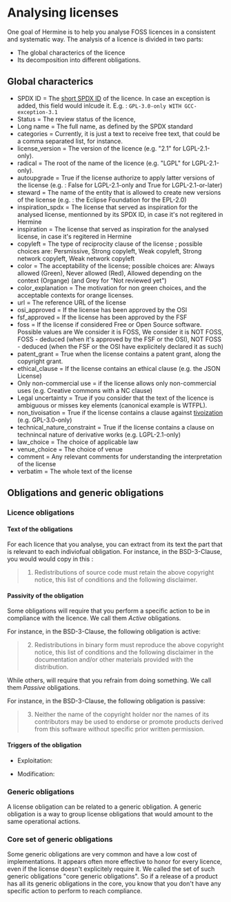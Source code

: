 <!---
SPDX-FileCopyrightText: Hermine team <hermine@inno3.fr>
SPDX-License-Identifier: CC-BY-4.0
-->

# Analysing licenses

One goal of Hermine is to help you analyse FOSS licences in a consistent and systematic way.
The analysis of a licence is divided in two parts:

- The global characterics of the licence
- Its decomposition into different obligations.

## Global characterics

- SPDX ID = The [short SPDX ID](https://spdx.dev/ids/) of the licence. In case an exception is added,
this field would inlcude it. E.g. : `GPL-3.0-only WITH GCC-exception-3.1`
- Status = The review status of the licence,
- Long name = The full name, as defined by the SPDX standard
- categories = Currently, it is just a text to receive free text, that could be a comma separated list, for instance.
- license_version = The version of the licence (e.g. "2.1" for LGPL-2.1-only). 
- radical = The root of the name of the licence (e.g. "LGPL" for LGPL-2.1-only).
- autoupgrade = True if the license authorize to apply latter versions of the license (e.g. : False for LGPL-2.1-only and True for LGPL-2.1-or-later) 
- steward = The name of the entity that is allowed to create new versions of the license (e.g. : the Eclipse Foundation for the EPL-2.0)
- inspiration_spdx = The license that served as inspiration for the analysed license, mentionned by its SPDX ID, in case it's not regitered in Hermine   
- inspiration = The license that served as inspiration for the analysed license, in case it's regitered in Hermine
- copyleft = The type of reciprocity clause of the license ; possible choices are: Persmissive, Strong copyleft, Weak copyleft, Strong network copyleft, Weak network copyleft  
- color = The acceptability of the license;  possible choices are: Always allowed (Green), Never allowed (Red), Allowed depending on the context (Organge) (and Grey for "Not reviewed yet")
- color_explanation = The motivation for non green choices, and the acceptable contexts for orange licenses. 
- url = The reference URL of the license
- osi_approved = If the license has been approved by the OSI
- fsf_approved = If the license has been approved by the FSF
- foss = If the license if considered Free or Open Source software. Possible values are We consider it is FOSS, We consider it is NOT FOSS, FOSS - deduced (when it's approved by the FSF or the OSI), NOT FOSS - deduced (when the FSF or the OSI have explicitely declared it as such)  
- patent_grant = True when the license contains a patent grant, along the copyright grant.
- ethical_clause = If the license contains an ethical clause (e.g. the JSON License)
- Only non-commercial use = if the license allows only non-commercial uses (e.g. Creative commons with a NC clause) 
- Legal uncertainty = True if you consider that the text of the licence is ambiguous or misses key elements (canonical example is WTFPL).
- non_tivoisation = True if the license contains a clause against [tivoization](https://en.wikipedia.org/wiki/Tivoization) (e.g. GPL-3.0-only)
- technical_nature_constraint = True if the license contains a clause on technincal nature of derivative works (e.g. LGPL-2.1-only)
- law_choice = The choice of applicable law 
- venue_choice = The choice of venue
- comment = Any relevant comments for understanding the interpretation of the license
- verbatim = The whole text of the license


## Obligations and generic obligations

### Licence obligations

#### Text of the obligations

For each licence that you analyse, you can extract from its text the part that is relevant to each indiviofual obligation.
For instance, in the BSD-3-Clause, you would would copy in this :

>  1. Redistributions of source code must retain the above copyright notice, this list of conditions and the following disclaimer.

#### Passivity of the obligation

Some obligations will require that you perform a specific action to be in compliance with the licence.
We call them _Active_ obligations.

For instance, in the BSD-3-Clause, the following obligation is active:

> 2. Redistributions in binary form must reproduce the above copyright notice, this list of conditions and the following disclaimer in the documentation and/or other materials provided with the distribution.

While others, will require that you refrain from doing something.
We call them _Passive_ obligations.

For instance, in the BSD-3-Clause, the following obligation is passive:

>  3. Neither the name of the copyright holder nor the names of its contributors may be used to endorse or promote products derived from this software without specific prior written permission.

#### Triggers of the obligation

- Exploitation:

- Modification:

### Generic obligations

A license obligation can be related to a generic obligation. A generic obligation is a way to group license obligations that would amount to the same operational actions.


### Core set of generic obligations

Some generic obligations are very common and have a low cost of implementations. It appears often more effective to honor for every licence, even if the license doesn't explicitely require it. 
We called the set of such generic obligations "core generic obligations".
So if a release of a product has all its generic obligations in the core, you know that you don't have any specific action to perform to reach compliance.


